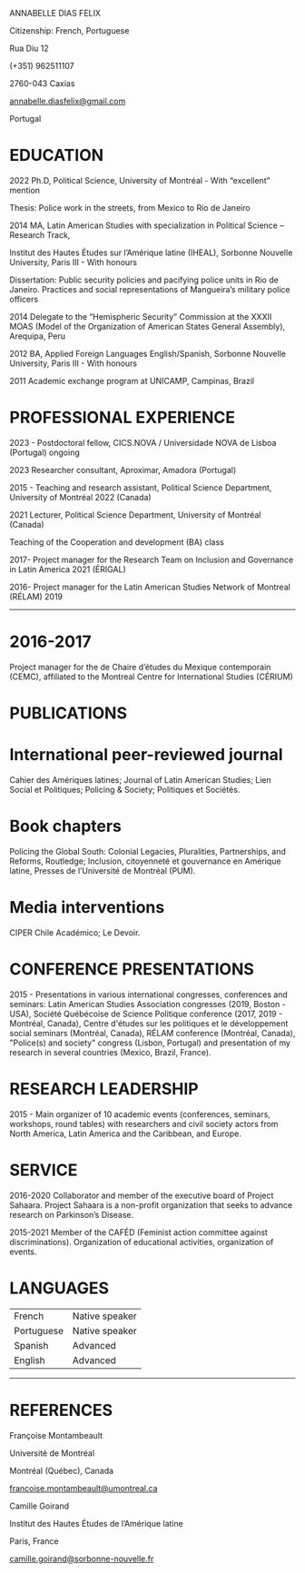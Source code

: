
ANNABELLE DIAS FELIX

Citizenship: French, Portuguese

Rua Diu 12

(+351) 962511107

2760-043 Caxias

annabelle.diasfelix@gmail.com

Portugal

# EDUCATION

2022 Ph.D, Political Science, University of Montréal - With “excellent” mention

Thesis: Police work in the streets, from Mexico to Rio de Janeiro

2014 MA, Latin American Studies with specialization in Political Science – Research Track,

Institut des Hautes Études sur l’Amérique latine (IHEAL), Sorbonne Nouvelle University, Paris III - With honours

Dissertation: Public security policies and pacifying police units in Rio de Janeiro. Practices and social representations of Mangueira’s military police officers

2014 Delegate to the “Hemispheric Security” Commission at the XXXII MOAS (Model of the Organization of American States General Assembly), Arequipa, Peru

2012 BA, Applied Foreign Languages English/Spanish, Sorbonne Nouvelle University, Paris III - With honours

2011 Academic exchange program at UNICAMP, Campinas, Brazil

# PROFESSIONAL EXPERIENCE

2023 - Postdoctoral fellow, CICS.NOVA / Universidade NOVA de Lisboa (Portugal) ongoing

2023 Researcher consultant, Aproximar, Amadora (Portugal)

2015 - Teaching and research assistant, Political Science Department, University of Montréal 2022 (Canada)

2021 Lecturer, Political Science Department, University of Montréal (Canada)

Teaching of the Cooperation and development (BA) class

2017- Project manager for the Research Team on Inclusion and Governance in Latin America 2021 (ÉRIGAL)

2016- Project manager for the Latin American Studies Network of Montreal (RÉLAM) 2019



---



# 2016-2017

Project manager for the de Chaire d’études du Mexique contemporain (CEMC), affiliated to the Montreal Centre for International Studies (CÉRIUM)

# PUBLICATIONS

# International peer-reviewed journal

Cahier des Amériques latines; Journal of Latin American Studies; Lien Social et Politiques; Policing &#x26; Society; Politiques et Sociétés.

# Book chapters

Policing the Global South: Colonial Legacies, Pluralities, Partnerships, and Reforms, Routledge; Inclusion, citoyenneté et gouvernance en Amérique latine, Presses de l’Université de Montréal (PUM).

# Media interventions

CIPER Chile Académico; Le Devoir.

# CONFERENCE PRESENTATIONS

2015 - Presentations in various international congresses, conferences and seminars: Latin American Studies Association congresses (2019, Boston - USA), Société Québécoise de Science Politique conference (2017, 2019 - Montréal, Canada), Centre d'études sur les politiques et le développement social seminars (Montréal, Canada), RÉLAM conference (Montréal, Canada), "Police(s) and society" congress (Lisbon, Portugal) and presentation of my research in several countries (Mexico, Brazil, France).

# RESEARCH LEADERSHIP

2015 - Main organizer of 10 academic events (conferences, seminars, workshops, round tables) with researchers and civil society actors from North America, Latin America and the Caribbean, and Europe.

# SERVICE

2016-2020 Collaborator and member of the executive board of Project Sahaara. Project Sahaara is a non-profit organization that seeks to advance research on Parkinson’s Disease.

2015-2021 Member of the CAFÉD (Feminist action committee against discriminations). Organization of educational activities, organization of events.

# LANGUAGES

<table>
<tbody><tr>
<td>French</td>
<td>Native speaker</td>
</tr>
<tr>
<td>Portuguese</td>
<td>Native speaker</td>
</tr>
<tr>
<td>Spanish</td>
<td>Advanced</td>
</tr>
<tr>
<td>English</td>
<td>Advanced</td>
</tr>
</tbody></table>



---


# REFERENCES

Françoise Montambeault

Université de Montréal

Montréal (Québec), Canada

francoise.montambeault@umontreal.ca

Camille Goirand

Institut des Hautes Études de l’Amérique latine

Paris, France

camille.goirand@sorbonne-nouvelle.fr

